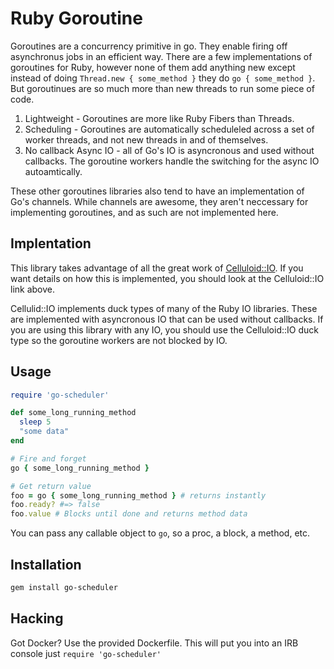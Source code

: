 # Ruby Goroutine

Goroutines are a concurrency primitive in go.  They enable firing off asynchronus
jobs in an efficient way.
There are a few implementations of goroutines for Ruby, however none of them add
anything new except instead of doing `Thread.new { some_method }` they do `go { some_method }`.
But goroutinues are so much more than new threads to run some piece of code.

1. Lightweight - Goroutines are more like Ruby Fibers than Threads.
2. Scheduling - Goroutines are automatically scheduleled across a set of worker
threads, and not new threads in and of themselves.
3. No callback Async IO - all of Go's IO is asyncronous and used without
callbacks. The goroutine workers handle the switching for the async IO
autoamtically.

These other goroutines libraries also tend to have an implementation of Go's
channels.  While channels are awesome, they aren't neccessary for implementing
goroutines, and as such are not implemented here.

## Implentation

This library takes advantage of all the great work of [Celluloid::IO](https://github.com/celluloid/celluloid-io).
If you want details on how this is implemented, you should look at the
Celluloid::IO link above.

Cellulid::IO implements duck types of many of the Ruby IO libraries.  These are
implemented with asyncronous IO that can be used without callbacks.  If you are
using this library with any IO, you should use the Celluloid::IO duck type so
the goroutine workers are not blocked by IO.

## Usage

```ruby
require 'go-scheduler'

def some_long_running_method
  sleep 5
  "some data"
end

# Fire and forget
go { some_long_running_method }

# Get return value
foo = go { some_long_running_method } # returns instantly
foo.ready? #=> false
foo.value # Blocks until done and returns method data
```
You can pass any callable object to `go`, so a proc, a block, a method, etc.

## Installation
```bash
gem install go-scheduler
```

## Hacking
Got Docker? Use the provided Dockerfile.
This will put you into an IRB console just `require 'go-scheduler'`
